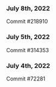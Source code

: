 ### July 8th, 2022

Commit #218910

### July 5th, 2022

Commit #314353


### July 4th, 2022

Commit #72281
